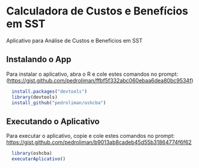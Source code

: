 # Calculadora de Custos e Benefícios em SST
Aplicativo para Análise de Custos e Benefícios em SST

## Instalando o App
Para instalar o aplicativo, abra o R e cole estes comandos no prompt: (https://gist.github.com/pedroliman/ffbf5f332abc060ebaa6dea80bc9534f)

```R
  install.packages("devtools")
  library(devtools)
  install_github("pedroliman/oshcba")
```
## Executando o Aplicativo
Para executar o aplicativo, copie e cole estes comandos no prompt:
https://gist.github.com/pedroliman/b9013ab8cadeb45d55b31864774f6f62
```R
  library(oshcba)
  executarAplicativo()
```
